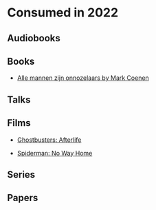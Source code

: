 # Consumed in 2022

## Audiobooks

## Books

* [Alle mannen zijn onnozelaars by Mark Coenen](https://borgerhoff-lamberigts.be/boeken/alle-mannen-zijn-onnozelaars)

## Talks


## Films

* [Ghostbusters: Afterlife](https://www.imdb.com/title/tt4513678/)

* [Spiderman: No Way Home](https://www.imdb.com/title/tt10872600/)


## Series

## Papers

